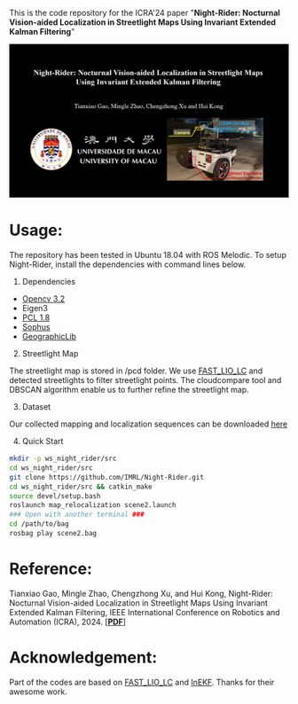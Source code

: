 This is the code repository for the ICRA'24 paper "**Night-Rider: Nocturnal Vision-aided Localization in Streetlight Maps Using Invariant Extended Kalman Filtering**"

[![Night-Rider: Nocturnal Vision-aided Localization in Streetlight Maps Using Invariant Extended Kalman Filtering](cover.png)](http://www.youtube.com/watch?v=Hs067MNuoQE "Night-Rider: Nocturnal Vision-aided Localization in Streetlight Maps Using Invariant Extended Kalman Filtering")

# Usage:
The repository has been tested in Ubuntu 18.04 with ROS Melodic. To setup Night-Rider, install the dependencies with command lines below.
1. Dependencies

- [Opencv 3.2](https://github.com/opencv/opencv)
- Eigen3
- [PCL 1.8](https://github.com/PointCloudLibrary/pcl)
- [Sophus](https://github.com/strasdat/Sophus)
- [GeographicLib](https://github.com/geographiclib/geographiclib)

2. Streetlight Map

The streetlight map is stored in /pcd folder. We use [FAST_LIO_LC](https://github.com/yanliang-wang/FAST_LIO_LC) and detected streetlights to filter streetlight points. The cloudcompare tool and DBSCAN algorithm enable us to further refine the streetlight map.

3. Dataset

Our collected mapping and localization sequences can be downloaded [here](https://pan.baidu.com/s/1lTJJyn117YQwDoPfTXtw9w?pwd=5vr5) 

4. Quick Start
```bash
mkdir -p ws_night_rider/src
cd ws_night_rider/src
git clone https://github.com/IMRL/Night-Rider.git
cd ws_night_rider/src && catkin_make
source devel/setup.bash
roslaunch map_relocalization scene2.launch
### Open with another terminal ###
cd /path/to/bag
rosbag play scene2.bag
```

# Reference:
Tianxiao Gao, Mingle Zhao, Chengzhong Xu, and Hui Kong, Night-Rider: Nocturnal Vision-aided Localization in Streetlight Maps Using Invariant Extended Kalman Filtering, 
IEEE International Conference on Robotics and Automation (ICRA), 2024. [[**PDF**](https://ieeexplore.ieee.org/document/10611408)]

# Acknowledgement:
Part of the codes are based on [FAST_LIO_LC](https://github.com/yanliang-wang/FAST_LIO_LC) and [InEKF](https://github.com/UMich-CURLY/husky_inekf.git). Thanks for their awesome work.
